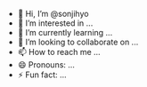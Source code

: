 - 👋 Hi, I’m @sonjihyo
- 👀 I’m interested in ...
- 🌱 I’m currently learning ...
- 💞️ I’m looking to collaborate on ...
- 📫 How to reach me ...
- 😄 Pronouns: ...
- ⚡ Fun fact: ...

<!---
sonjihyo/sonjihyo is a ✨ special ✨ repository because its `README.md` (this file) appears on your GitHub profile.
You can click the Preview link to take a look at your changes.
--->
